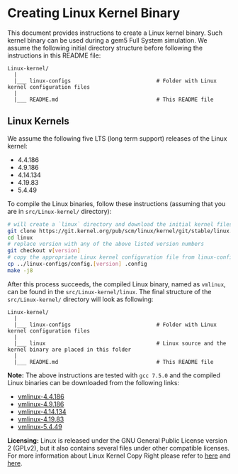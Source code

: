 # Creating Linux Kernel Binary
This document provides instructions to create a Linux kernel binary. Such kernel binary can be used during a gem5 Full System simulation.
We assume the following initial directory structure before following the instructions in this README file:

```
Linux-kernel/
  |
  |___ linux-configs                           # Folder with Linux kernel configuration files
  |
  |___ README.md                               # This README file
```

## Linux Kernels
We assume the following five LTS (long term support) releases of the Linux kernel:
- 4.4.186
- 4.9.186
- 4.14.134
- 4.19.83
- 5.4.49

To compile the Linux binaries, follow these instructions (assuming that you are in `src/Linux-kernel/` directory):

```sh
# will create a `linux` directory and download the initial kernel files into it.
git clone https://git.kernel.org/pub/scm/linux/kernel/git/stable/linux.git
cd linux
# replace version with any of the above listed version numbers
git checkout v[version]
# copy the appropriate Linux kernel configuration file from linux-configs/
cp ../linux-configs/config.[version] .config
make -j8
```

After this process succeeds, the compiled Linux binary, named as `vmlinux`, can be found in the `src/Linux-kernel/linux`. The final structure of the `src/Linux-kernel/` directory will look as following:

```
Linux-kernel/
  |
  |___ linux-configs                           # Folder with Linux kernel configuration files
  |
  |___ linux                                   # Linux source and the kernel binary are placed in this folder
  |
  |___ README.md                               # This README file
```

**Note:** The above instructions are tested with `gcc 7.5.0` and the compiled Linux binaries can be downloaded from the following links:

- [vmlinux-4.4.186](http://dist.gem5.org/dist/v20-1/kernels/x86/static/vmlinux-4.4.186)
- [vmlinux-4.9.186](http://dist.gem5.org/dist/v20-1/kernels/x86/static/vmlinux-4.9.186)
- [vmlinux-4.14.134](http://dist.gem5.org/dist/v20-1/kernels/x86/static/vmlinux-4.14.134)
- [vmlinux-4.19.83](http://dist.gem5.org/dist/v20-1/kernels/x86/static/vmlinux-4.19.83)
- [vmlinux-5.4.49](http://dist.gem5.org/dist/v20-1/kernels/x86/static/vmlinux-5.4.49)


**Licensing:**
Linux is released under the GNU General Public License version 2 (GPLv2), but it also contains several files under other compatible licenses. For more information about Linux Kernel Copy Right please refer to [here](https://www.kernel.org/legal.html) and [here](https://www.kernel.org/doc/html/latest/process/license-rules.html#kernel-licensing).
